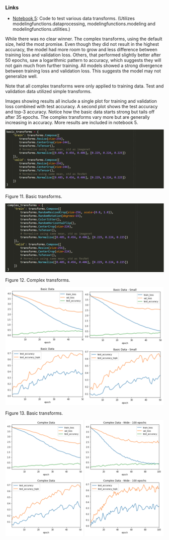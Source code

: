 ### Links

-   [Notebook
    5](https://github.com/leogodin217/motorcycle_classification/blob/master/code/5%20-%20Transform%20Selection.ipynb):
    Code to test various data transforms. (Utilizes
    modelingfunctions.dataprocessing, modelingfunctions.modeling and
    modelingfunctions.utilities.)

While there was no clear winner. The complex transforms, using the
default size, held the most promise. Even though they did not result in the
highest accuracy, the model had more room to grow and less difference between
training loss and validation loss. Others, that performed slightly
better after 50 epochs, saw a logarithmic pattern to accuracy, which
suggests they will not gain much from further training. All models
showed a strong divergence between training loss and validation loss.
This suggests the model may not generalize well.

Note that all complex transforms were only applied to training data.
Test and validation data utilized simple transforms.

Images showing results all include a single plot for training and
validation loss combined with test accuracy. A second plot shows the
test accuracy and top-3 accuracy. Notice how the basic data starts
strong but tails off after 35 epochs. The complex transforms vary more
but are generally increasing in accuracy. More results are included in
notebook 5.

![](./media/image13.png)

Figure 11. Basic transforms.

![](./media/image14.png)

Figure 12. Complex transforms.

![](./media/image15.png)

Figure 13. Basic transforms.

![](./media/image2.png)
